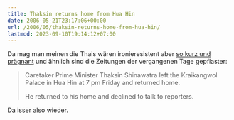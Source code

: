 ```yaml
---
title: Thaksin returns home from Hua Hin
date: 2006-05-21T23:17:06+00:00
url: /2006/05/thaksin-returns-home-from-hua-hin/
lastmod: 2023-09-10T19:14:12+07:00
---
```

Da mag man meinen die Thais wären ironieresistent aber [so kurz und prägnant][1] und ähnlich sind die Zeitungen der vergangenen Tage gepflaster:

> Caretaker Prime Minister Thaksin Shinawatra left the Kraikangwol Palace in Hua Hin at 7 pm Friday and returned home.
>
> He returned to his home and declined to talk to reporters.

Da isser also wieder.

 [1]: http://www.nationmultimedia.com/breakingnews/read.php?newsid=30004443
